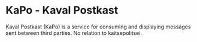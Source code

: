 # KaPo - Kaval Postkast
Kaval Postkast (KaPo) is a service for consuming and displaying messages sent between third parties. No relation to kaitsepolitsei.